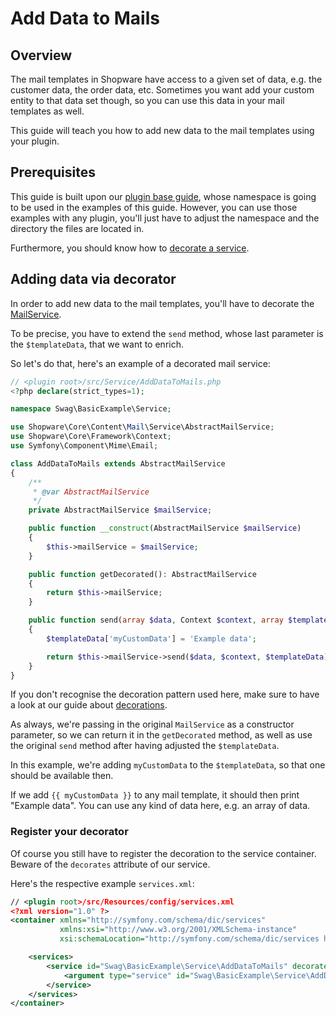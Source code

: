 # Add Data to Mails

## Overview

The mail templates in Shopware have access to a given set of data, e.g. the customer data, the order data, etc. Sometimes you want add your custom entity to that data set though, so you can use this data in your mail templates as well.

This guide will teach you how to add new data to the mail templates using your plugin.

## Prerequisites

This guide is built upon our [plugin base guide](../../plugin-base-guide.md), whose namespace is going to be used in the examples of this guide. However, you can use those examples with any plugin, you'll just have to adjust the namespace and the directory the files are located in.

Furthermore, you should know how to [decorate a service](../../plugin-fundamentals/adjusting-service.md).

## Adding data via decorator

In order to add new data to the mail templates, you'll have to decorate the [MailService](https://github.com/shopware/platform/blob/trunk/src/Core/Content/Mail/Service/MailService.php).

To be precise, you have to extend the `send` method, whose last parameter is the `$templateData`, that we want to enrich.

So let's do that, here's an example of a decorated mail service:

```php
// <plugin root>/src/Service/AddDataToMails.php
<?php declare(strict_types=1);

namespace Swag\BasicExample\Service;

use Shopware\Core\Content\Mail\Service\AbstractMailService;
use Shopware\Core\Framework\Context;
use Symfony\Component\Mime\Email;

class AddDataToMails extends AbstractMailService
{
    /**
     * @var AbstractMailService
     */
    private AbstractMailService $mailService;

    public function __construct(AbstractMailService $mailService)
    {
        $this->mailService = $mailService;
    }

    public function getDecorated(): AbstractMailService
    {
        return $this->mailService;
    }

    public function send(array $data, Context $context, array $templateData = []): ?Email
    {
        $templateData['myCustomData'] = 'Example data';

        return $this->mailService->send($data, $context, $templateData);
    }
}
```

If you don't recognise the decoration pattern used here, make sure to have a look at our guide about [decorations](../../plugin-fundamentals/adjusting-service.md).

As always, we're passing in the original `MailService` as a constructor parameter, so we can return it in the `getDecorated` method, as well as use the original `send` method after having adjusted the `$templateData`.

In this example, we're adding `myCustomData` to the `$templateData`, so that one should be available then.

If we add `{{ myCustomData }}` to any mail template, it should then print "Example data". You can use any kind of data here, e.g. an array of data.

### Register your decorator

Of course you still have to register the decoration to the service container. Beware of the `decorates` attribute of our service.

Here's the respective example `services.xml`:

```xml
// <plugin root>/src/Resources/config/services.xml
<?xml version="1.0" ?>
<container xmlns="http://symfony.com/schema/dic/services"
           xmlns:xsi="http://www.w3.org/2001/XMLSchema-instance"
           xsi:schemaLocation="http://symfony.com/schema/dic/services http://symfony.com/schema/dic/services/services-1.0.xsd">

    <services>
        <service id="Swag\BasicExample\Service\AddDataToMails" decorates="Shopware\Core\Content\Mail\Service\MailService">
            <argument type="service" id="Swag\BasicExample\Service\AddDataToMails.inner" />
        </service>
    </services>
</container>
```


